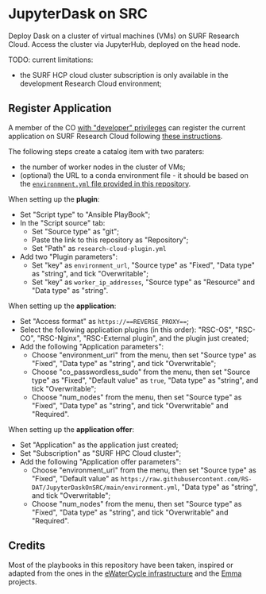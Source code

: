 # JupyterDask on SRC

Deploy Dask on a cluster of virtual machines (VMs) on SURF Research Cloud. Access the cluster via JupyterHub, deployed on the head node.

TODO: current limitations:
  * the SURF HCP cloud cluster subscription is only available in the development Research Cloud environment;

## Register Application

A member of the CO [with "developer" privileges](https://servicedesk.surfsara.nl/wiki/display/WIKI/Appoint+a+CO-member+a+developer) can register the current application on SURF Research Cloud following [these instructions](https://servicedesk.surfsara.nl/wiki/display/WIKI/Create+your+own+applications).

The following steps create a catalog item with two paraters:
* the number of worker nodes in the cluster of VMs;
* (optional) the URL to a conda environment file - it should be based on the [`environmnent.yml` file provided in this repository](./environment.yml).

When setting up the **plugin**:
* Set "Script type" to "Ansible PlayBook";
* In the "Script source" tab:
  * Set "Source type" as "git";
  * Paste the link to this repository as "Repository";
  * Set "Path" as `research-cloud-plugin.yml`
* Add two "Plugin parameters":
  * Set "key" as `environment_url`, "Source type" as "Fixed", "Data type" as "string", and tick "Overwritable";
  * Set "key" as `worker_ip_addresses`, "Source type" as "Resource" and "Data type" as "string".

When setting up the **application**:
* Set "Access format" as `https://==REVERSE_PROXY==`;
* Select the following application plugins (in this order): "RSC-OS", "RSC-CO", "RSC-Nginx", "RSC-External plugin", and the plugin just created;
* Add the following "Application parameters":
  * Choose "environment_url" from the menu, then set "Source type" as "Fixed", "Data type" as "string", and tick "Overwritable";
  * Choose "co_passwordless_sudo" from the menu, then set "Source type" as "Fixed", "Default value" as `true`, "Data type" as "string", and tick "Overwritable";
  * Choose "num_nodes" from the menu, then set "Source type" as "Fixed", "Data type" as "string", and tick "Overwritable" and "Required".

When setting up the **application offer**:
* Set "Application" as the application just created;
* Set "Subscription" as "SURF HPC Cloud cluster";
* Add the following "Application offer parameters":
  * Choose "environment_url" from the menu, then set "Source type" as "Fixed", "Default value" as `https://raw.githubusercontent.com/RS-DAT/JupyterDaskOnSRC/main/environment.yml`, "Data type" as "string", and tick "Overwritable";
  * Choose "num_nodes" from the menu, then set "Source type" as "Fixed", "Data type" as "string", and tick "Overwritable" and "Required".


## Credits

Most of the playbooks in this repository have been taken, inspired or adapted from the ones in the [eWaterCycle infrastructure](https://github.com/eWaterCycle/infra) and the [Emma](https://github.com/nlesc-sherlock/emma) projects. 
